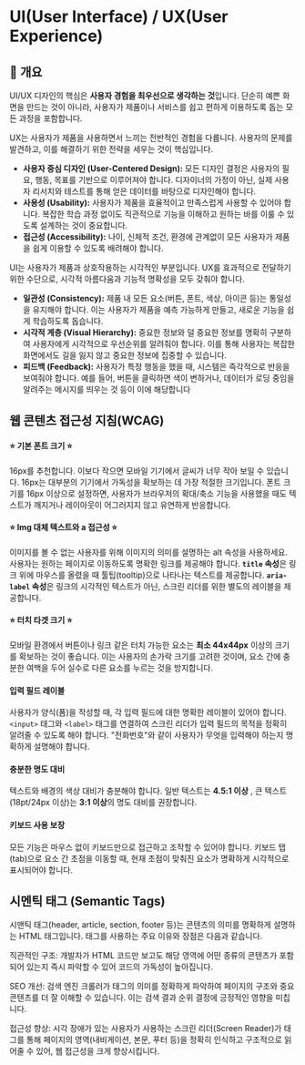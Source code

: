 # UI(User Interface) / UX(User Experience)

## 📖 개요

UI/UX 디자인의 핵심은 **사용자 경험을 최우선으로 생각하는 것**입니다. 단순히 예쁜 화면을 만드는 것이 아니라, 사용자가 제품이나 서비스를 쉽고 편하게 이용하도록 돕는 모든 과정을 포함합니다.

UX는 사용자가 제품을 사용하면서 느끼는 전반적인 경험을 다룹니다. 사용자의 문제를 발견하고, 이를 해결하기 위한 전략을 세우는 것이 핵심입니다.

- **사용자 중심 디자인 (User-Centered Design):** 모든 디자인 결정은 사용자의 필요, 행동, 목표를 기반으로 이루어져야 합니다. 디자이너의 가정이 아닌, 실제 사용자 리서치와 테스트를 통해 얻은 데이터를 바탕으로 디자인해야 합니다.
- **사용성 (Usability):** 사용자가 제품을 효율적이고 만족스럽게 사용할 수 있어야 합니다. 복잡한 학습 과정 없이도 직관적으로 기능을 이해하고 원하는 바를 이룰 수 있도록 설계하는 것이 중요합니다.
- **접근성 (Accessibility):** 나이, 신체적 조건, 환경에 관계없이 모든 사용자가 제품을 쉽게 이용할 수 있도록 배려해야 합니다.

UI는 사용자가 제품과 상호작용하는 시각적인 부분입니다. UX를 효과적으로 전달하기 위한 수단으로, 시각적 아름다움과 기능적 명확성을 모두 갖춰야 합니다.

- **일관성 (Consistency):** 제품 내 모든 요소(버튼, 폰트, 색상, 아이콘 등)는 통일성을 유지해야 합니다. 이는 사용자가 제품을 예측 가능하게 만들고, 새로운 기능을 쉽게 학습하도록 돕습니다.
- **시각적 계층 (Visual Hierarchy):** 중요한 정보와 덜 중요한 정보를 명확히 구분하여 사용자에게 시각적으로 우선순위를 알려줘야 합니다. 이를 통해 사용자는 복잡한 화면에서도 길을 잃지 않고 중요한 정보에 집중할 수 있습니다.
- **피드백 (Feedback):** 사용자가 특정 행동을 했을 때, 시스템은 즉각적으로 반응을 보여줘야 합니다. 예를 들어, 버튼을 클릭하면 색이 변하거나, 데이터가 로딩 중임을 알려주는 메시지를 띄우는 것 등이 이에 해당합니다

## 웹 콘텐츠 접근성 지침(WCAG)

#### ⭐ 기본 폰트 크기 ⭐

16px를 추천합니다. 이보다 작으면 모바일 기기에서 글씨가 너무 작아 보일 수 있습니다. 16px는 대부분의 기기에서 가독성을 확보하는 데 가장 적절한 크기입니다. 폰트 크기를 16px 이상으로 설정하면, 사용자가 브라우저의 확대/축소 기능을 사용했을 때도 텍스트가 깨지거나 레이아웃이 어그러지지 않고 유연하게 반응합니다.

#### ⭐ Img 대체 텍스트와 a 접근성 ⭐

이미지를 볼 수 없는 사용자를 위해 이미지의 의미를 설명하는 alt 속성을 사용하세요. 사용자는 원하는 페이지로 이동하도록 명확한 링크를 제공해야 합니다. **`title` 속성**은 링크 위에 마우스를 올렸을 때 툴팁(tooltip)으로 나타나는 텍스트를 제공합니다. **`aria-label` 속성**은 링크의 시각적인 텍스트가 아닌, 스크린 리더를 위한 별도의 레이블을 제공합니다.

#### ⭐ 터치 타겟 크기 ⭐

모바일 환경에서 버튼이나 링크 같은 터치 가능한 요소는 **최소 44x44px** 이상의 크기를 확보하는 것이 좋습니다. 이는 사용자의 손가락 크기를 고려한 것이며, 요소 간에 충분한 여백을 두어 실수로 다른 요소를 누르는 것을 방지합니다.

#### 입력 필드 레이블

사용자가 양식(폼)을 작성할 때, 각 입력 필드에 대한 명확한 레이블이 있어야 합니다. `<input>` 태그와 `<label>` 태그를 연결하여 스크린 리더가 입력 필드의 목적을 정확히 알려줄 수 있도록 해야 합니다. "전화번호"와 같이 사용자가 무엇을 입력해야 하는지 명확하게 설명해야 합니다.

#### 충분한 명도 대비

텍스트와 배경의 색상 대비가 충분해야 합니다. 일반 텍스트는 **4.5:1 이상** , 큰 텍스트(18pt/24px 이상)는 **3:1 이상**의 명도 대비를 권장합니다.

#### 키보드 사용 보장

모든 기능은 마우스 없이 키보드만으로 접근하고 조작할 수 있어야 합니다. 키보드 탭(tab)으로 요소 간 초점을 이동할 때, 현재 초점이 맞춰진 요소가 명확하게 시각적으로 표시되어야 합니다.

## 시멘틱 태그 (Semantic Tags)

시맨틱 태그(header, article, section, footer 등)는 콘텐츠의 의미를 명확하게 설명하는 HTML 태그입니다. 태그를 사용하는 주요 이유와 장점은 다음과 같습니다.

직관적인 구조: 개발자가 HTML 코드만 보고도 해당 영역에 어떤 종류의 콘텐츠가 포함되어 있는지 즉시 파악할 수 있어 코드의 가독성이 높아집니다.

SEO 개선: 검색 엔진 크롤러가 태그의 의미를 정확하게 파악하여 페이지의 구조와 중요 콘텐츠를 더 잘 이해할 수 있습니다. 이는 검색 결과 순위 결정에 긍정적인 영향을 미칩니다.

접근성 향상: 시각 장애가 있는 사용자가 사용하는 스크린 리더(Screen Reader)가 태그를 통해 페이지의 영역(내비게이션, 본문, 푸터 등)을 정확히 인식하고 구조적으로 읽어줄 수 있어, 웹 접근성을 크게 향상시킵니다.
